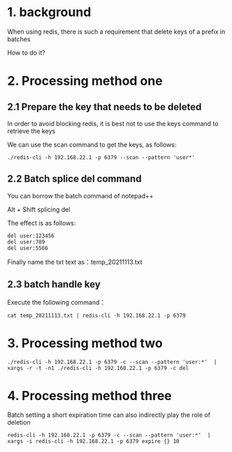 # 1. background

When using redis, there is such a requirement that delete keys of a prefix in batches

How to do it?



# 2. Processing method one



## 2.1 Prepare the key that needs to be deleted

In order to avoid blocking redis, it is best not to use the keys command to retrieve the keys

We can use the scan command to get the keys, as follows:

```
./redis-cli -h 192.168.22.1 -p 6379 --scan --pattern 'user*'
```



## 2.2 Batch splice del command

You can borrow the batch command of notepad++

Alt + Shift splicing del 

The effect is as follows:

```
del user:123456
del user:789
del user:5566
```

Finally name the txt text as：temp_20211113.txt



## 2.3 batch handle key

Execute the following command：

```
cat temp_20211113.txt | redis-cli -h 192.168.22.1 -p 6379 
```

# 3. Processing method two

```
./redis-cli -h 192.168.22.1 -p 6379 -c --scan --pattern 'user:*'  |  xargs -r -t -n1 ./redis-cli -h 192.168.22.1 -p 6379 -c del
```

# 4. Processing method three

Batch setting a short expiration time can also indirectly play the role of deletion

```
redis-cli -h 192.168.22.1 -p 6379 -c --scan --pattern 'user:*'  |  xargs -i redis-cli -h 192.168.22.1 -p 6379 expire {} 10
```

